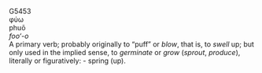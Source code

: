 G5453  
φύω  
phuō  
*foo‘-o*  
A primary verb; probably originally to “puff” or *blow*, that is, to
*swell* up; but only used in the implied sense, to *germinate* or *grow*
(*sprout*, *produce*), literally or figuratively: - spring (up).  
